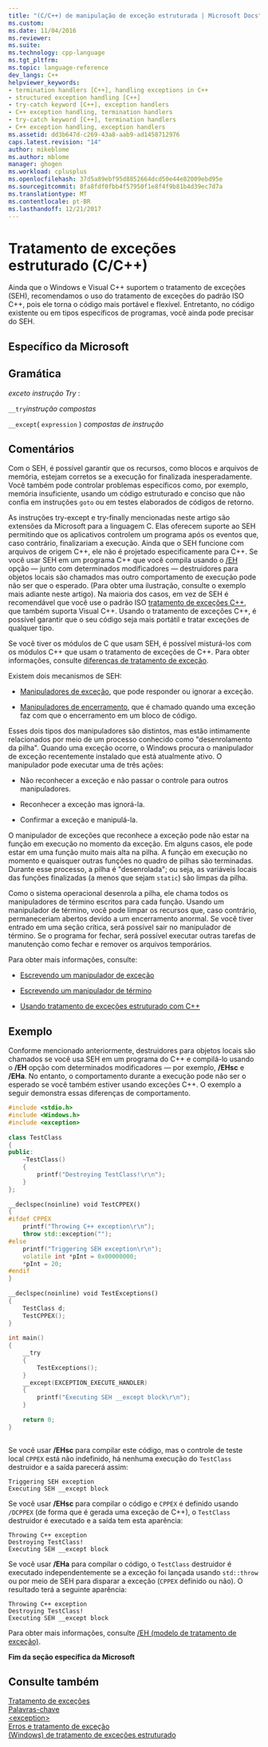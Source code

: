 ```yaml
---
title: "(C/C++) de manipulação de exceção estruturada | Microsoft Docs"
ms.custom: 
ms.date: 11/04/2016
ms.reviewer: 
ms.suite: 
ms.technology: cpp-language
ms.tgt_pltfrm: 
ms.topic: language-reference
dev_langs: C++
helpviewer_keywords:
- termination handlers [C++], handling exceptions in C++
- structured exception handling [C++]
- try-catch keyword [C++], exception handlers
- C++ exception handling, termination handlers
- try-catch keyword [C++], termination handlers
- C++ exception handling, exception handlers
ms.assetid: dd3b647d-c269-43a8-aab9-ad1458712976
caps.latest.revision: "14"
author: mikeblome
ms.author: mblome
manager: ghogen
ms.workload: cplusplus
ms.openlocfilehash: 37d5a89ebf95d8852664dcd50e44e82009ebd95e
ms.sourcegitcommit: 8fa8fdf0fbb4f57950f1e8f4f9b81b4d39ec7d7a
ms.translationtype: MT
ms.contentlocale: pt-BR
ms.lasthandoff: 12/21/2017
---
```

# <a name="structured-exception-handling-cc"></a>Tratamento de exceções estruturado (C/C++)
Ainda que o Windows e Visual C++ suportem o tratamento de exceções (SEH), recomendamos o uso do tratamento de exceções do padrão ISO C++, pois ele torna o código mais portável e flexível. Entretanto, no código existente ou em tipos específicos de programas, você ainda pode precisar do SEH.  
  
## <a name="microsoft-specific"></a>Específico da Microsoft  
  
## <a name="grammar"></a>Gramática  
 *exceto instrução Try* :  
  
 `__try`*instrução compostas*  
  
 `__except`( `expression` ) *compostas de instrução*  
  
## <a name="remarks"></a>Comentários  
 Com o SEH, é possível garantir que os recursos, como blocos e arquivos de memória, estejam corretos se a execução for finalizada inesperadamente. Você também pode controlar problemas específicos como, por exemplo, memória insuficiente, usando um código estruturado e conciso que não confia em instruções `goto` ou em testes elaborados de códigos de retorno.  
  
 As instruções try-except e try-finally mencionadas neste artigo são extensões da Microsoft para a linguagem C. Elas oferecem suporte ao SEH permitindo que os aplicativos controlem um programa após os eventos que, caso contrário, finalizariam a execução. Ainda que o SEH funcione com arquivos de origem C++, ele não é projetado especificamente para C++. Se você usar SEH em um programa C++ que você compila usando o [/EH](../build/reference/eh-exception-handling-model.md) opção — junto com determinados modificadores — destruidores para objetos locais são chamados mas outro comportamento de execução pode não ser que o esperado. (Para obter uma ilustração, consulte o exemplo mais adiante neste artigo). Na maioria dos casos, em vez de SEH é recomendável que você use o padrão ISO [tratamento de exceções C++](../cpp/try-throw-and-catch-statements-cpp.md), que também suporta Visual C++. Usando o tratamento de exceções C++, é possível garantir que o seu código seja mais portátil e tratar exceções de qualquer tipo.  
  
 Se você tiver os módulos de C que usam SEH, é possível misturá-los com os módulos C++ que usam o tratamento de exceções de C++. Para obter informações, consulte [diferenças de tratamento de exceção](../cpp/exception-handling-differences.md).  
  
 Existem dois mecanismos de SEH:  
  
-   [Manipuladores de exceção](../cpp/writing-an-exception-handler.md), que pode responder ou ignorar a exceção.  
  
-   [Manipuladores de encerramento](../cpp/writing-a-termination-handler.md), que é chamado quando uma exceção faz com que o encerramento em um bloco de código.  
  
 Esses dois tipos dos manipuladores são distintos, mas estão intimamente relacionados por meio de um processo conhecido como "desenrolamento da pilha". Quando uma exceção ocorre, o Windows procura o manipulador de exceção recentemente instalado que está atualmente ativo. O manipulador pode executar uma de três ações:  
  
-   Não reconhecer a exceção e não passar o controle para outros manipuladores.  
  
-   Reconhecer a exceção mas ignorá-la.  
  
-   Confirmar a exceção e manipulá-la.  
  
 O manipulador de exceções que reconhece a exceção pode não estar na função em execução no momento da exceção. Em alguns casos, ele pode estar em uma função muito mais alta na pilha. A função em execução no momento e quaisquer outras funções no quadro de pilhas são terminadas. Durante esse processo, a pilha é "desenrolada"; ou seja, as variáveis locais das funções finalizadas (a menos que sejam `static`) são limpas da pilha.  
  
 Como o sistema operacional desenrola a pilha, ele chama todos os manipuladores de término escritos para cada função. Usando um manipulador de término, você pode limpar os recursos que, caso contrário, permaneceriam abertos devido a um encerramento anormal. Se você tiver entrado em uma seção crítica, será possível sair no manipulador de término. Se o programa for fechar, será possível executar outras tarefas de manutenção como fechar e remover os arquivos temporários.  
  
 Para obter mais informações, consulte:  
  
-   [Escrevendo um manipulador de exceção](../cpp/writing-an-exception-handler.md)  
  
-   [Escrevendo um manipulador de término](../cpp/writing-a-termination-handler.md)  
  
-   [Usando tratamento de exceções estruturado com C++](../cpp/using-structured-exception-handling-with-cpp.md)  
  
## <a name="example"></a>Exemplo  
 Conforme mencionado anteriormente, destruidores para objetos locais são chamados se você usa SEH em um programa do C++ e compilá-lo usando o **/EH** opção com determinados modificadores — por exemplo, **/EHsc** e **/EHa**. No entanto, o comportamento durante a execução pode não ser o esperado se você também estiver usando exceções C++. O exemplo a seguir demonstra essas diferenças de comportamento.  
  
```cpp  
#include <stdio.h>  
#include <Windows.h>  
#include <exception>  
  
class TestClass  
{  
public:  
    ~TestClass()  
    {  
        printf("Destroying TestClass!\r\n");  
    }  
};  
  
__declspec(noinline) void TestCPPEX()  
{  
#ifdef CPPEX  
    printf("Throwing C++ exception\r\n");  
    throw std::exception("");  
#else  
    printf("Triggering SEH exception\r\n");  
    volatile int *pInt = 0x00000000;  
    *pInt = 20;  
#endif  
}  
  
__declspec(noinline) void TestExceptions()  
{  
    TestClass d;  
    TestCPPEX();  
}  
  
int main()  
{  
    __try  
    {  
        TestExceptions();  
    }  
    __except(EXCEPTION_EXECUTE_HANDLER)  
    {  
        printf("Executing SEH __except block\r\n");  
    }  
  
    return 0;  
}  
  
```  
  
 Se você usar **/EHsc** para compilar este código, mas o controle de teste local `CPPEX` está não indefinido, há nenhuma execução do `TestClass` destruidor e a saída parecerá assim:  
  
```Output  
Triggering SEH exception  
Executing SEH __except block  
```  
  
 Se você usar **/EHsc** para compilar o código e `CPPEX` é definido usando `/DCPPEX` (de forma que é gerada uma exceção de C++), o `TestClass` destruidor é executado e a saída tem esta aparência:  
  
```Output  
Throwing C++ exception  
Destroying TestClass!  
Executing SEH __except block  
```  
  
 Se você usar **/EHa** para compilar o código, o `TestClass` destruidor é executado independentemente se a exceção foi lançada usando `std::throw` ou por meio de SEH para disparar a exceção (`CPPEX` definido ou não). O resultado terá a seguinte aparência:  
  
```Output  
Throwing C++ exception  
Destroying TestClass!  
Executing SEH __except block  
```  
  
 Para obter mais informações, consulte [/EH (modelo de tratamento de exceção)](../build/reference/eh-exception-handling-model.md).  
  
**Fim da seção específica da Microsoft**  
  
## <a name="see-also"></a>Consulte também  
 [Tratamento de exceções](../cpp/exception-handling-in-visual-cpp.md)   
 [Palavras-chave](../cpp/keywords-cpp.md)   
 [\<exception>](../standard-library/exception.md)   
 [Erros e tratamento de exceção](../cpp/errors-and-exception-handling-modern-cpp.md)   
 [(Windows) de tratamento de exceções estruturado](http://msdn.microsoft.com/library/windows/desktop/ms680657.aspx)